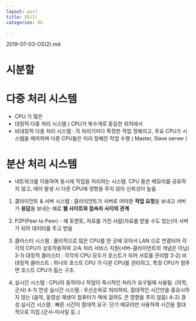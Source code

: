 ```yaml
---
layout: post
title: OS(2)
categories: OS

---
```


2019-07-03-OS(2).md



# 시분할



# 다중 처리 시스템

* CPU 가 많은 
* 대칭적 다중 처리 시스템 ( CPU가 복수개로 동등한 위치에서 
* 비대칭적 다충 처리 시스템 : 각 처리기마다 특정한 작업 정해지고, 주요 CPU가 시스템을 제어하며 다른 CPU들은 미리 정해진 작업 수행 ( Master, Slave server )

# 분산 처리 시스템

* 네트워크를 이용하여 동시에 작업을 처리하는 시스템. CPU 들은 메모리를 공유하지 않고, 에러 발생 시 다른 CPU에 영향을 주지 않아 신뢰성이 높음
 1) 클라이언트 & 서버 시스템 : 클라이언트가 서버로 어떠한 **작업 요청**을 보내고 서버가 **응답**을 보내는 예로 **웹 사이트와 접속자 사이의 관계** 
 2) P2P(Peer to Peer) - 예 토렌토, 자료를 가진 사람(자료를 받을 수도 있는)이 서버가 되어 데이터를 주고 받음
 3) 클러스터 시스템 : 물리적으로 많은 CPU를 한 곳에 모아서 LAN 으로 연결되어 각각의 CPU가 상호작용하여 고속 처리 서비스 지원(서버-클라이언트의 개념은 아님)
 3-1) 대칭적 클러스터 : 각각의 CPU 모두가 호스트가 되어 서로를 관리함
 3-2) 비대칭적 클러스트 : 하나의 호스트 CPU 가 다른 CPU를 관리하고, 특정 CPU가 멈추면 호스트 CPU가 돕는 구조.

 4) 실시간 시스템 : CPU의 동작이나 작업이 즉시적인 처리가 요구될때 사용됨. (의학, 군사)
 4-1) 연성 실시간 시스템 : 우선순위로 처리하되, 절대적인 시간만을 중요시하지 않는 (음악, 동영상 재생이 컴퓨터가 렉에 걸려도 큰 영향을 주지 않음)
 4-2) 경성 실시간 시스템 : 빠른 시간이 절대적 요구. 단기 메모리만 사용하여 시간을 절대적으로 지킴.(군사-미사일 등..)
